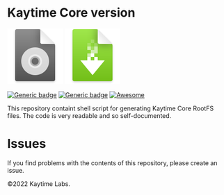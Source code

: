 # Kaytime Core version

![](https://raw.githubusercontent.com/yeyushengfan258/Inverse-icon-theme/master/src/mimes/48/application-x-cd-image.svg) ![](https://raw.githubusercontent.com/yeyushengfan258/Inverse-icon-theme/master/src/mimes/48/application-x-partial-download.svg)

[![Generic badge](https://img.shields.io/badge/Installer-Calamares-green)](https://shields.io/) [![Generic badge](https://img.shields.io/badge/Arch-x64-yellowgreen.svg)](https://shields.io/) [![Awesome](https://awesome.re/badge.svg)](https://awesome.re)

This repository containt shell script for generating Kaytime Core RootFS files. The code is very readable and so self-documented.

# Issues

If you find problems with the contents of this repository, please create an issue.

©2022 Kaytime Labs.
